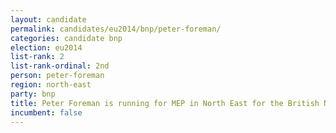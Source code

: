 ```yaml
---
layout: candidate
permalink: candidates/eu2014/bnp/peter-foreman/
categories: candidate bnp
election: eu2014
list-rank: 2
list-rank-ordinal: 2nd
person: peter-foreman
region: north-east
party: bnp
title: Peter Foreman is running for MEP in North East for the British National Party
incumbent: false
---
```

